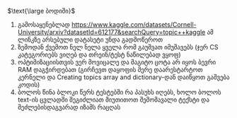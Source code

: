 $\text{\large ბოდიში}$

1. გამოსაყენებლად https://www.kaggle.com/datasets/Cornell-University/arxiv?datasetId=612177&searchQuery=topic++kaggle ამ ლინკზე არსებული დატასეტი უნდა გადმოწეროთ
2. ზემოდან ქვემოთ ნელ ნელა ყველა რომ გაუშვათ იმუშავებს (ჯერ CS კატეგორიებს ვიღებ და თრეინ/ტესტ ნაწილებად ვყოფ) 
3. ოპტიმიზაციისთვის ვერ მოვიცალე და მაგიტო ცოტა არ იყოს ბევრი RAM დაგჭირდებათ (გირჩევთ დაყოფის მერე დაარესტარტოთ კერნელი და 
Creating topics array and dictionary-დან დაიწყოთ გაშვება კოდის)
4. ბოლოს წინა ბლოკი წერს ტესტებში რა პასუხს იღებს, ხოლო ბოლოს text-ის ცვლადში შეგიძლიათ მიუთითოთ შემომავალი ტექსტი და შეძლებისდაგვარად იზამს რაცღას
